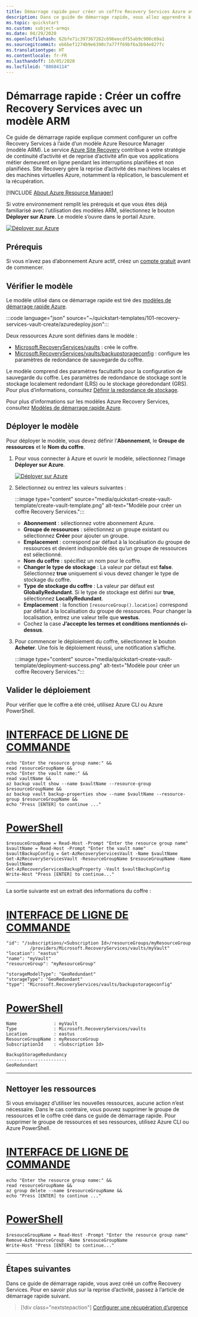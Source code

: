 ```yaml
---
title: Démarrage rapide pour créer un coffre Recovery Services Azure avec un modèle Azure Resource Manager.
description: Dans ce guide de démarrage rapide, vous allez apprendre à créer un coffre Recovery Services Azure à l’aide d’un modèle Azure Resource Manager (modèle ARM).
ms.topic: quickstart
ms.custom: subject-armqs
ms.date: 04/29/2020
ms.openlocfilehash: 62bfe71c397367282c696eecdf55ab9c900c69a1
ms.sourcegitcommit: eb6bef1274b9e6390c7a77ff69bf6a3b94e827fc
ms.translationtype: HT
ms.contentlocale: fr-FR
ms.lasthandoff: 10/05/2020
ms.locfileid: "88684114"
---
```

# <a name="quickstart-create-a-recovery-services-vault-using-an-arm-template"></a>Démarrage rapide : Créer un coffre Recovery Services avec un modèle ARM

Ce guide de démarrage rapide explique comment configurer un coffre Recovery Services à l’aide d’un modèle Azure Resource Manager (modèle ARM). Le service [Azure Site Recovery](site-recovery-overview.md) contribue à votre stratégie de continuité d’activité et de reprise d’activité afin que vos applications métier demeurent en ligne pendant les interruptions planifiées et non planifiées. Site Recovery gère la reprise d’activité des machines locales et des machines virtuelles Azure, notamment la réplication, le basculement et la récupération.

[!INCLUDE [About Azure Resource Manager](../../includes/resource-manager-quickstart-introduction.md)]

Si votre environnement remplit les prérequis et que vous êtes déjà familiarisé avec l’utilisation des modèles ARM, sélectionnez le bouton **Déployer sur Azure**. Le modèle s’ouvre dans le portail Azure.

[![Déployer sur Azure](../media/template-deployments/deploy-to-azure.svg)](https://portal.azure.com/#create/Microsoft.Template/uri/https%3A%2F%2Fraw.githubusercontent.com%2FAzure%2Fazure-quickstart-templates%2Fmaster%2F101-recovery-services-vault-create%2Fazuredeploy.json)

## <a name="prerequisites"></a>Prérequis

Si vous n’avez pas d’abonnement Azure actif, créez un [compte gratuit](https://azure.microsoft.com/free/?WT.mc_id=A261C142F) avant de commencer.

## <a name="review-the-template"></a>Vérifier le modèle

Le modèle utilisé dans ce démarrage rapide est tiré des [modèles de démarrage rapide Azure](https://azure.microsoft.com/resources/templates/101-recovery-services-vault-create/).

:::code language="json" source="~/quickstart-templates/101-recovery-services-vault-create/azuredeploy.json":::

Deux ressources Azure sont définies dans le modèle :

- [Microsoft.RecoveryServices/vaults](/azure/templates/microsoft.recoveryservices/vaults) : crée le coffre.
- [Microsoft.RecoveryServices/vaults/backupstorageconfig](/rest/api/backup/backupresourcestorageconfigs) : configure les paramètres de redondance de sauvegarde du coffre.

Le modèle comprend des paramètres facultatifs pour la configuration de sauvegarde du coffre. Les paramètres de redondance de stockage sont le stockage localement redondant (LRS) ou le stockage géoredondant (GRS). Pour plus d’informations, consultez [Définir la redondance de stockage](../backup/backup-create-rs-vault.md#set-storage-redundancy).

Pour plus d’informations sur les modèles Azure Recovery Services, consultez [Modèles de démarrage rapide Azure](https://azure.microsoft.com/resources/templates/?resourceType=Microsoft.Recoveryservices&pageNumber=1&sort=Popular).

## <a name="deploy-the-template"></a>Déployer le modèle

Pour déployer le modèle, vous devez définir l’**Abonnement**, le **Groupe de ressources** et le **Nom du coffre**.

1. Pour vous connecter à Azure et ouvrir le modèle, sélectionnez l’image **Déployer sur Azure**.

   [![Déployer sur Azure](../media/template-deployments/deploy-to-azure.svg)](https://portal.azure.com/#create/Microsoft.Template/uri/https%3A%2F%2Fraw.githubusercontent.com%2FAzure%2Fazure-quickstart-templates%2Fmaster%2F101-recovery-services-vault-create%2Fazuredeploy.json)

1. Sélectionnez ou entrez les valeurs suivantes :

   :::image type="content" source="media/quickstart-create-vault-template/create-vault-template.png" alt-text="Modèle pour créer un coffre Recovery Services.":::

   - **Abonnement** : sélectionnez votre abonnement Azure.
   - **Groupe de ressources** : sélectionnez un groupe existant ou sélectionnez **Créer** pour ajouter un groupe.
   - **Emplacement** : correspond par défaut à la localisation du groupe de ressources et devient indisponible dès qu’un groupe de ressources est sélectionné.
   - **Nom du coffre** : spécifiez un nom pour le coffre.
   - **Changer le type de stockage** : La valeur par défaut est **false**. Sélectionnez **true** uniquement si vous devez changer le type de stockage du coffre.
   - **Type de stockage du coffre** : La valeur par défaut est **GloballyRedundant**. Si le type de stockage est défini sur **true**, sélectionnez **LocallyRedundant**.
   - **Emplacement** : la fonction `[resourceGroup().location]` correspond par défaut à la localisation du groupe de ressources. Pour changer la localisation, entrez une valeur telle que **westus**.
   - Cochez la case **J’accepte les termes et conditions mentionnés ci-dessus**.

1. Pour commencer le déploiement du coffre, sélectionnez le bouton **Acheter**. Une fois le déploiement réussi, une notification s’affiche.

   :::image type="content" source="media/quickstart-create-vault-template/deployment-success.png" alt-text="Modèle pour créer un coffre Recovery Services.":::

## <a name="validate-the-deployment"></a>Valider le déploiement

Pour vérifier que le coffre a été créé, utilisez Azure CLI ou Azure PowerShell.

# <a name="cli"></a>[INTERFACE DE LIGNE DE COMMANDE](#tab/CLI)

```azurecli-interactive
echo "Enter the resource group name:" &&
read resourceGroupName &&
echo "Enter the vault name:" &&
read vaultName &&
az backup vault show --name $vaultName --resource-group $resourceGroupName &&
az backup vault backup-properties show --name $vaultName --resource-group $resourceGroupName &&
echo "Press [ENTER] to continue ..."
```

# <a name="powershell"></a>[PowerShell](#tab/PowerShell)

```azurepowershell-interactive
$resouceGroupName = Read-Host -Prompt "Enter the resource group name"
$vaultName = Read-Host -Prompt "Enter the vault name"
$vaultBackupConfig = Get-AzRecoveryServicesVault -Name $vaultName
Get-AzRecoveryServicesVault -ResourceGroupName $resouceGroupName -Name $vaultName
Get-AzRecoveryServicesBackupProperty -Vault $vaultBackupConfig
Write-Host "Press [ENTER] to continue..."
```

---

La sortie suivante est un extrait des informations du coffre :

# <a name="cli"></a>[INTERFACE DE LIGNE DE COMMANDE](#tab/CLI)

```Output
"id": "/subscriptions/<Subscription Id>/resourceGroups/myResourceGroup
         /providers/Microsoft.RecoveryServices/vaults/myVault"
"location": "eastus"
"name": "myVault"
"resourceGroup": "myResourceGroup"

"storageModelType": "GeoRedundant"
"storageType": "GeoRedundant"
"type": "Microsoft.RecoveryServices/vaults/backupstorageconfig"
```

# <a name="powershell"></a>[PowerShell](#tab/PowerShell)

```Output
Name              : myVault
Type              : Microsoft.RecoveryServices/vaults
Location          : eastus
ResourceGroupName : myResourceGroup
SubscriptionId    : <Subscription Id>

BackupStorageRedundancy
-----------------------
GeoRedundant
```

---

## <a name="clean-up-resources"></a>Nettoyer les ressources

Si vous envisagez d’utiliser les nouvelles ressources, aucune action n’est nécessaire. Dans le cas contraire, vous pouvez supprimer le groupe de ressources et le coffre créé dans ce guide de démarrage rapide. Pour supprimer le groupe de ressources et ses ressources, utilisez Azure CLI ou Azure PowerShell.

# <a name="cli"></a>[INTERFACE DE LIGNE DE COMMANDE](#tab/CLI)

```azurecli-interactive
echo "Enter the resource group name:" &&
read resourceGroupName &&
az group delete --name $resourceGroupName &&
echo "Press [ENTER] to continue ..."
```

# <a name="powershell"></a>[PowerShell](#tab/PowerShell)

```azurepowershell-interactive
$resouceGroupName = Read-Host -Prompt "Enter the resource group name"
Remove-AzResourceGroup -Name $resouceGroupName
Write-Host "Press [ENTER] to continue..."
```

---

## <a name="next-steps"></a>Étapes suivantes

Dans ce guide de démarrage rapide, vous avez créé un coffre Recovery Services. Pour en savoir plus sur la reprise d’activité, passez à l’article de démarrage rapide suivant.

> [!div class="nextstepaction"]
> [Configurer une récupération d’urgence](azure-to-azure-quickstart.md)
